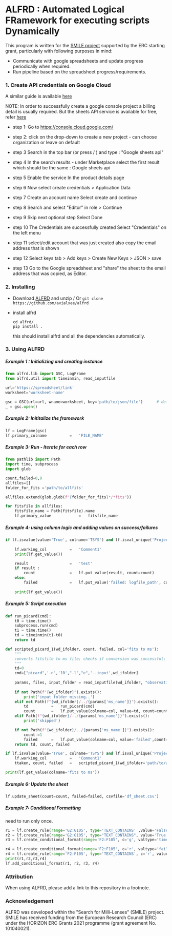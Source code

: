 # ALFRD : Automated Logical FRamework for executing scripts Dynamically

This program is written for the [SMILE project](smilescience.info) supported by the ERC starting grant, particularly with following purposes in mind:

- Communicate with google spreadsheets and update progress periodically when required.
- Run pipeline based on the spreadsheet progress/requirements.


### 1. Create API credentials on Google Cloud


A similar guide is available [here](https://www.cybrosys.com/blog/how-to-use-gspread-python-api)

NOTE: In order to successfully create a google console project a billing detail is usually required. But the sheets API service is available for free, refer [here](https://developers.google.com/sheets/api/limits)

- step 1:
  Go to https://console.cloud.google.com/

- step 2: 
	click on the drop-down to create a new project 
		- can choose organization or leave on default

- step 3
  Search in the top bar (or press / ) and type : "Google sheets api"
  
- step 4
  In the search results - under Marketplace select the first result which should be the same : Google sheets api
  
- step 5
  Enable the service In the product details page 
  
- step 6
  Now select create credentials > Application Data
  
- step 7
  Create an account name
  Select create and continue
  
- step 8
  Search and select "Editor" in role > Continue
  
- step 9
  Skip next optional step
  Select Done
  
- step 10
  The Credentials are successfully created
  Select "Credentials" on the left menu
  
- step 11
  select/edit account that was just created
  also copy the email address that is shown
  
- step 12
  Select keys tab > Add keys > Create New Keys > JSON > save
  
- step 13
  Go to the Google spreadsheet and "share" the sheet to the email address that was copied, as Editor.

### 2. Installing

- Download [ALFRD](https://github.com/avialxee/alfrd) and unzip / Or 
   `git clone https://github.com/avialxee/alfrd`
   
- install alfrd
    ```
   cd alfrd/
   pip install .
    ```
    this should install alfrd and all the dependencies automatically.
    

### 3. Using ALFRD

##### Example 1 : Initializing and creating instance

```python
from alfrd.lib import GSC, LogFrame
from alfrd.util import timeinmin, read_inputfile

url='https://spreadsheet/link'
worksheet='worksheet-name'

gsc = GSC(url=url, wname=worksheet, key='path/to/json/file')      # default path for key = home/usr/.alfred
_ = gsc.open()
```

##### Example 2: Inititalize the framework

```python
lf = LogFrame(gsc)
lf.primary_colname          =   'FILE_NAME'
```

##### Example 3: Run - Iterate for each row

```python
from pathlib import Path
import time, subprocess
import glob

count,failed=0,0
allfiles=[]
folder_for_fits ='path/to/allfits'

allfiles.extend(glob.glob(f"{folder_for_fits}*/*fits"))

for fitsfile in allfiles:
    fitsfile_name = Path(fitsfile).name
    lf.primary_value            =   fitsfile_name
```

##### Example 4: using column logic and adding values on success/failures

```python
if lf.isvalue(value='True', colname='TSYS') and lf.isval_unique('Project'):
    
    lf.working_col          =   'Comment1'                                          # working column
    print(lf.get_value())

    result                  =   'test'
    if result :
        count               =   lf.put_value(result, count=count)                   
    else:
        failed              =   lf.put_value('failed: logfile_path', count=failed)
    
    print(lf.get_value())
```

##### Example 5: Script execution

```python
def run_picard(cmd):
    t0 = time.time()
    subprocess.run(cmd)
    t1 = time.time()
    td = timeinmin(t1-t0)
    return td

def scripted_picard_1(wd_ifolder, count, failed, col='fits to ms'):
    """
    converts fitsfile to ms file; checks if conversion was successful; skips if file exists; logs in the spreadsheet;
    """
    td=0
    cmd=["picard",'-n','10',"-l","e",'--input',wd_ifolder]
       
    params, files, input_folder = read_inputfile(wd_ifolder, "observation.inp")
    
    if not Path(f"{wd_ifolder}").exists():
        print('input folder missing..')
    elif not Path(f"{wd_ifolder}/../{params['ms_name']}").exists():
        td          =   run_picard(cmd)
        count       =   lf.put_value(colname=col, value=td, count=count)
    elif Path(f"{wd_ifolder}/../{params['ms_name']}").exists():
        print('skipped')

    if not Path(f"{wd_ifolder}/../{params['ms_name']}").exists():
        count-=1
        failed      =   lf.put_value(colname=col, value='failed',count=failed)
    return td, count, failed

if lf.isvalue(value='True', colname='TSYS') and lf.isval_unique('Project'):
    lf.working_col          =   'Comment1'
    ttaken, count, failed   =   scripted_picard_1(wd_ifolder='path/to/wd/input_template', count=count, failed=failed )

print(lf.get_value(colname='fits to ms'))
```

##### Example 6: Update the sheet

```python
lf.update_sheet(count=count, failed=failed, csvfile='df_sheet.csv')                     # if updating the sheet fails, a copy of the dataframe is saved locally at the csvfile path.

```


##### Example 7: Conditional Formatting
need to run only once.

```python
r1 = lf.create_rule(range='G2:G105', type='TEXT_CONTAINS' ,value='False', c='r')               # check if TSYS == False --> background color = red
r2 = lf.create_rule(range='G2:G105', type="TEXT_CONTAINS", value='True', custom_clr=lf.create_color(0.56, 0.77, 0.49))
r3 = lf.create_conditional_format(range='F2:F105', c='g', valtype='timeinmin')              # check if value in XXmYYs format --> background color = green

r4 = lf.create_conditional_format(range='F2:F105', c='r', valtype='fail')                   # check if value contains fail --> background color = red
r4 = lf.create_rule(range='F2:F105', type='TEXT_CONTAINS', c='r', value='fail')                # similar to above
print(r1,r2,r3,r4)
lf.add_conditional_format(r1, r2, r3, r4)
```

### Attribution

When using ALFRD, please add a link to this repository in a footnote.

### Acknowledgement

ALFRD was developed within the "Search for Milli-Lenses" (SMILE) project. SMILE has received funding from the European Research Council (ERC) under the HORIZON ERC Grants 2021 programme (grant agreement No. 101040021).